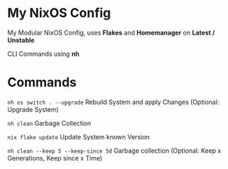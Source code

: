 # My NixOS Config
My Modular NixOS Config, uses **Flakes** and **Homemanager** on **Latest / Unstable**

CLI Commands using **nh**

# Commands
`nh os switch . --upgrade` Rebuild System and apply Changes (Optional: Upgrade System)

`nh clean` Garbage Collection

`nix flake update` Update System known Version

`nh clean --keep 5 --keep-since 5d` Garbage collection (Optional: Keep x Generations, Keep since x Time)